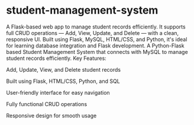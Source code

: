 # student-management-system
A Flask-based web app to manage student records efficiently. It supports full CRUD operations — Add, View, Update, and Delete — with a clean, responsive UI. Built using Flask, MySQL, HTML/CSS, and Python, it's ideal for learning database integration and Flask development.
A Python-Flask based Student Management System that connects with MySQL to manage student records efficiently.
Key Features:

Add, Update, View, and Delete student records

Built using Flask, HTML/CSS, Python, and SQL

User-friendly interface for easy navigation

Fully functional CRUD operations

Responsive design for smooth usage
